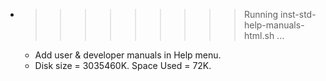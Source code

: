 * >>>>>>>>> Running inst-std-help-manuals-html.sh ...
  * Add user & developer manuals in Help menu.
  * Disk size = 3035460K. Space Used = 72K.
